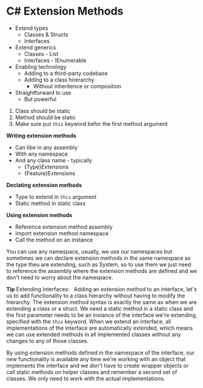 # C# Extension Methods

- Extend types
  - Classes & Structs
  - Interfaces
- Extend generics
  - Classes - List<T>
  - Interfaces - IEnumerable<T>
- Enabling technology
  - Adding to a third-party codebase
  - Adding to a class hirerarchy
    - Without inheritence or composition
- Straightforward to use
  - But powerful
  
1. Class should be static
2. Method should be static
3. Make sure put `this` keyword befor the first method argument

**Writing extension methods**
- Can libe in any assembly
- With any namespace
- And any class name - typically
  - {Type}Extensions
  - {Feature}Extensions

**Declating extension methods**
- Type to extend in `this` argument
- Static method in static class

**Using extension methods**
- Reference extension method assembly
- Import extension method namespace
- Call the method on an instance

You can use any namespace, usually, we use our namespaces but sometimes we can declare extension methods in the same namespace as the type theu are extending, such as System, so to use them we just need to reference the assembly where the extension methods are defined and we don't need to worry about the namespace.  

**Tip**
Extending Interfaces:  
Adding an extension method to an interface, let's us to add functionality to a class hierarchy without having to modify the hierarchy. The extension method syntax is exactly the same as when we are extending a class or a struct. We need a static method in a static class and the first parameter needs to be an instance of the interface we're extending, specified with the `this` keyword. When we extend an interface, all implementations of the interface are automatically extended, which means we can use extended methods in all implemented classes without any changes to any of those classes.  

By using extension methods defined in the namespace of the interface, our new functionality is available any time we're working with an object that implements the interface and we don't have to create wrapper objects or call static methods on helper classes and remember a second set of classes. We only need to work with the actual implementations.  

